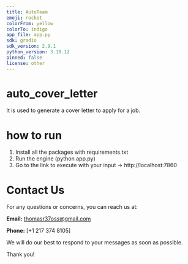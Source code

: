 ```yaml
---
title: AutoTeam
emoji: rocket
colorFrom: yellow
colorTo: indigo
app_file: app.py
sdk: gradio
sdk_version: 2.9.1
python_version: 3.10.12
pinned: false
license: other
---
```


# auto_cover_letter
It is used to generate a cover letter to apply for a job. 

# how to run
1. Install all the packages with requirements.txt
2. Run the engine (python app.py)
3. Go to the link to execute with your input -> http://localhost:7860

# Contact Us

For any questions or concerns, you can reach us at:

**Email:** [thomasr37oss@gmail.com](mailto:thomasr37oss@gmail.com)

**Phone:** [+1 217 374 8105]

We will do our best to respond to your messages as soon as possible.

Thank you!
